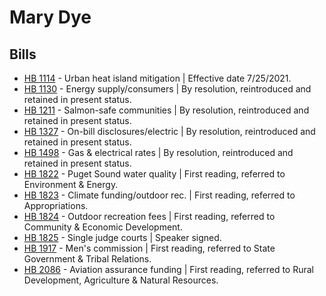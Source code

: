 # Mary Dye
## Bills
* [HB 1114](/bill/2021-22/hb/1114/) - Urban heat island mitigation | Effective date 7/25/2021.
* [HB 1130](/bill/2021-22/hb/1130/) - Energy supply/consumers | By resolution, reintroduced and retained in present status.
* [HB 1211](/bill/2021-22/hb/1211/) - Salmon-safe communities | By resolution, reintroduced and retained in present status.
* [HB 1327](/bill/2021-22/hb/1327/) - On-bill disclosures/electric | By resolution, reintroduced and retained in present status.
* [HB 1498](/bill/2021-22/hb/1498/) - Gas & electrical rates | By resolution, reintroduced and retained in present status.
* [HB 1822](/bill/2021-22/hb/1822/) - Puget Sound water quality | First reading, referred to Environment & Energy.
* [HB 1823](/bill/2021-22/hb/1823/) - Climate funding/outdoor rec. | First reading, referred to Appropriations.
* [HB 1824](/bill/2021-22/hb/1824/) - Outdoor recreation fees | First reading, referred to Community & Economic Development.
* [HB 1825](/bill/2021-22/hb/1825/) - Single judge courts | Speaker signed.
* [HB 1917](/bill/2021-22/hb/1917/) - Men's commission | First reading, referred to State Government & Tribal Relations.
* [HB 2086](/bill/2021-22/hb/2086/) - Aviation assurance funding | First reading, referred to Rural Development, Agriculture & Natural Resources.
